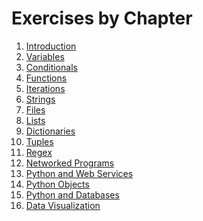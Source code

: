# Exercises by Chapter

1. [Introduction][1]
2. [Variables][2]
3. [Conditionals][3]
4. [Functions][4]
5. [Iterations][5]
6. [Strings][6]
7. [Files][7]
8. [Lists][8]
9. [Dictionaries][9]
10. [Tuples][10]
11. [Regex][11]
12. [Networked Programs][12]
13. [Python and Web Services][13]
14. [Python Objects][14]
15. [Python and Databases][15]
16. [Data Visualization][16]

[1]: https://www.py4e.com/html3/01-intro
[2]: https://www.py4e.com/html3/02-variables
[3]: https://www.py4e.com/html3/03-conditional
[4]: https://www.py4e.com/html3/04-functions
[5]: https://www.py4e.com/html3/05-iterations
[6]: https://www.py4e.com/html3/06-strings
[7]: https://www.py4e.com/html3/07-files
[8]: https://www.py4e.com/html3/08-lists
[9]: https://www.py4e.com/html3/09-dictionaries
[10]: https://www.py4e.com/html3/10-tuples
[11]: https://www.py4e.com/html3/11-regex
[12]: https://www.py4e.com/html3/12-network
[13]: https://www.py4e.com/html3/13-web
[14]: https://www.py4e.com/html3/14-objects
[15]: https://www.py4e.com/html3/15-database
[16]: https://www.py4e.com/html3/16-viz
